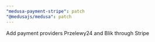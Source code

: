 ```yaml
---
"medusa-payment-stripe": patch
"@medusajs/medusa": patch
---
```


Add payment providers Przelewy24 and Blik through Stripe
